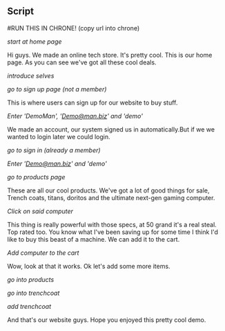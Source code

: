 Script
------

#RUN THIS IN CHRONE! (copy url into chrone)

*start at home page*

Hi guys. We made an online tech store. It's pretty cool. This is our home page. As you can see we've got all these cool deals.

*introduce selves*

*go to sign up page (not a member)*

This is where users can sign up for our website to buy stuff. 

*Enter 'DemoMan', 'Demo@man.biz' and 'demo'*

We made an account, our system signed us in automatically.But if we we wanted to login later we could login. 

*go to sign in (already a member)*

*Enter 'Demo@man.biz' and 'demo'*

*go to products page*

These are all our cool products. We've got a lot of good things for sale, Trench coats, titans, doritos and the ultimate next-gen gaming computer. 

*Click on said computer*

This thing is really powerful with those specs, at 50 grand it's a real steal. Top rated too. You know what I've been saving up for some time I think I'd like to buy this beast of a machine. We can add it to the cart.

*Add computer to the cart*

Wow, look at that it works. Ok let's add some more items.

*go into products*

*go into trenchcoat*

*add trenchcoat*

And that's our website guys. Hope you enjoyed this pretty cool demo.
